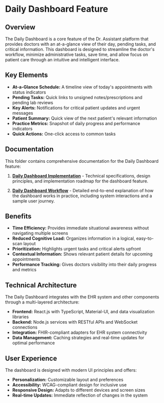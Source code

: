 # Daily Dashboard Feature

## Overview

The Daily Dashboard is a core feature of the Dr. Assistant platform that provides doctors with an at-a-glance view of their day, pending tasks, and critical information. This dashboard is designed to streamline the doctor's workflow, minimize administrative tasks, save time, and allow focus on patient care through an intuitive and intelligent interface.

## Key Elements

- **At-a-Glance Schedule:** A timeline view of today's appointments with status indicators
- **Pending Tasks:** Quick links to unsigned notes/prescriptions and pending lab reviews
- **Key Alerts:** Notifications for critical patient updates and urgent messages
- **Patient Summary:** Quick view of the next patient's relevant information
- **Practice Metrics:** Snapshot of daily progress and performance indicators
- **Quick Actions:** One-click access to common tasks

## Documentation

This folder contains comprehensive documentation for the Daily Dashboard feature:

1. [**Daily Dashboard Implementation**](./Daily_Dashboard_Implementation.md) - Technical specifications, design principles, and implementation roadmap for the dashboard feature.

2. [**Daily Dashboard Workflow**](./Daily_Dashboard_Workflow.md) - Detailed end-to-end explanation of how the dashboard works in practice, including system interactions and a sample user journey.

## Benefits

- **Time Efficiency:** Provides immediate situational awareness without navigating multiple screens
- **Reduced Cognitive Load:** Organizes information in a logical, easy-to-scan layout
- **Prioritization:** Highlights urgent tasks and critical alerts upfront
- **Contextual Information:** Shows relevant patient details for upcoming appointments
- **Performance Tracking:** Gives doctors visibility into their daily progress and metrics

## Technical Architecture

The Daily Dashboard integrates with the EHR system and other components through a multi-layered architecture:

- **Frontend:** React.js with TypeScript, Material-UI, and data visualization libraries
- **Backend:** Node.js services with RESTful APIs and WebSocket connections
- **Integration:** FHIR-compliant adapters for EHR system connectivity
- **Data Management:** Caching strategies and real-time updates for optimal performance

## User Experience

The dashboard is designed with modern UI principles and offers:

- **Personalization:** Customizable layout and preferences
- **Accessibility:** WCAG-compliant design for inclusive use
- **Responsive Design:** Adapts to different devices and screen sizes
- **Real-time Updates:** Immediate reflection of changes in the system
